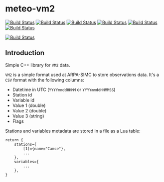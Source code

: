 # meteo-vm2

[![Build Status](https://badges.herokuapp.com/travis/ARPA-SIMC/meteo-vm2?branch=master&env=DOCKER_IMAGE=centos:7&label=centos7)](https://travis-ci.org/ARPA-SIMC/meteo-vm2)
[![Build Status](https://badges.herokuapp.com/travis/ARPA-SIMC/meteo-vm2?branch=master&env=DOCKER_IMAGE=centos:8&label=centos8)](https://travis-ci.org/ARPA-SIMC/meteo-vm2)
[![Build Status](https://badges.herokuapp.com/travis/ARPA-SIMC/meteo-vm2?branch=master&env=DOCKER_IMAGE=fedora:30&label=fedora30)](https://travis-ci.org/ARPA-SIMC/meteo-vm2)
[![Build Status](https://badges.herokuapp.com/travis/ARPA-SIMC/meteo-vm2?branch=master&env=DOCKER_IMAGE=fedora:31&label=fedora31)](https://travis-ci.org/ARPA-SIMC/meteo-vm2)
[![Build Status](https://badges.herokuapp.com/travis/ARPA-SIMC/meteo-vm2?branch=master&env=DOCKER_IMAGE=fedora:32&label=fedora32)](https://travis-ci.org/ARPA-SIMC/meteo-vm2)
[![Build Status](https://badges.herokuapp.com/travis/ARPA-SIMC/meteo-vm2?branch=master&env=DOCKER_IMAGE=fedora:rawhide&label=fedorarawhide)](https://travis-ci.org/ARPA-SIMC/meteo-vm2)

[![Build Status](https://copr.fedorainfracloud.org/coprs/simc/stable/package/meteo-vm2/status_image/last_build.png)](https://copr.fedorainfracloud.org/coprs/simc/stable/package/meteo-vm2/)

## Introduction

Simple C++ library for `VM2` data.

`VM2` is a simple format used at ARPA-SIMC to store observations data. It's a
`CSV` format with the following columns:

- Datetime in UTC (`YYYYmmddHHMM` or `YYYYmmddHHMMSS`)
- Station id
- Variable id
- Value 1 (double)
- Value 2 (double)
- Value 3 (string)
- Flags

Stations and variables metadata are stored in a file as a Lua table:

```
return {
    stations={
        [1]={name="Camse"},
        ...
    },
    variables={
        ...
    },
}
```

